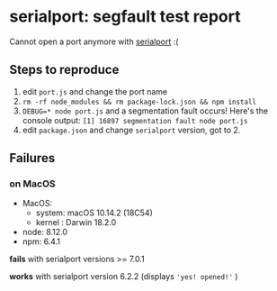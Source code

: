# serialport: segfault test report

Cannot open a port anymore with [serialport](https://www.npmjs.com/package/serialport) :(

## Steps to reproduce

1. edit `port.js` and change the port name
2. `rm -rf node_modules && rm package-lock.json && npm install`
3. `DEBUG=* node port.js` and a segmentation fault occurs! Here's the console output: `[1] 16897 segmentation fault node port.js`
4. edit `package.json` and change `serialport` version, got to 2.

## Failures

### on MacOS

- MacOS:
  - system: macOS 10.14.2 (18C54)
  - kernel : Darwin 18.2.0
- node: 8.12.0
- npm: 6.4.1

**fails** with serialport versions >= 7.0.1

**works** with serialport version 6.2.2 (displays `'yes! opened!'` )

